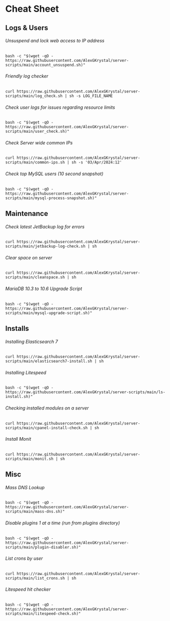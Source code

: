 # Cheat Sheet

## Logs & Users

###### Unsuspend and lock web access to IP address
```
bash -c "$(wget -qO - https://raw.githubusercontent.com/AlexGKrystal/server-scripts/main/account_unsuspend.sh)"
```

###### Friendly log checker
```
curl https://raw.githubusercontent.com/AlexGKrystal/server-scripts/main/log_check.sh | sh -s LOG_FILE_NAME
```

###### Check user logs for issues regarding resource limits
```
bash -c "$(wget -qO - https://raw.githubusercontent.com/AlexGKrystal/server-scripts/main/user_check.sh)"
```

###### Check Server wide common IPs
```
curl https://raw.githubusercontent.com/AlexGKrystal/server-scripts/main/common-ips.sh | sh -s '03/Apr/2024:12'
```

###### Check top MySQL users (10 second snapshot)
```
bash -c "$(wget -qO - https://raw.githubusercontent.com/AlexGKrystal/server-scripts/main/mysql-process-snapshot.sh)"
```

## Maintenance

###### Check latest JetBackup log for errors
```
curl https://raw.githubusercontent.com/AlexGKrystal/server-scripts/main/jetbackup-log-check.sh | sh
```

###### Clear space on server
```
curl https://raw.githubusercontent.com/AlexGKrystal/server-scripts/main/cleanspace.sh | sh
```

###### MariaDB 10.3 to 10.6 Upgrade Script
```
bash -c "$(wget -qO - https://raw.githubusercontent.com/AlexGKrystal/server-scripts/main/mysql-upgrade-script.sh)"
```

## Installs

###### Installing Elasticsearch 7
```
curl https://raw.githubusercontent.com/AlexGKrystal/server-scripts/main/elasticsearch7-install.sh | sh
```

###### Installing Litespeed
```
bash -c "$(wget -qO - https://raw.githubusercontent.com/AlexGKrystal/server-scripts/main/ls-install.sh)"
```

###### Checking installed modules on a server

```
curl https://raw.githubusercontent.com/AlexGKrystal/server-scripts/main/cpanel-install-check.sh | sh
```

###### Install Monit

```
curl https://raw.githubusercontent.com/AlexGKrystal/server-scripts/main/monit.sh | sh
```


## Misc

###### Mass DNS Lookup
```
bash -c "$(wget -qO - https://raw.githubusercontent.com/AlexGKrystal/server-scripts/main/mass-dns.sh)"
```

###### Disable plugins 1 at a time (run from plugins directory)
```
bash -c "$(wget -qO - https://raw.githubusercontent.com/AlexGKrystal/server-scripts/main/plugin-disabler.sh)"
```

###### List crons by user
```
curl https://raw.githubusercontent.com/AlexGKrystal/server-scripts/main/list_crons.sh | sh
```

###### Litespeed hit checker
```
bash -c "$(wget -qO - https://raw.githubusercontent.com/AlexGKrystal/server-scripts/main/litespeed-check.sh)"
```
